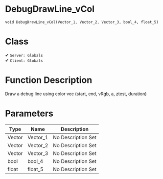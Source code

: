 # DebugDrawLine_vCol
```
void DebugDrawLine_vCol(Vector_1, Vector_2, Vector_3, bool_4, float_5)
```
# Class
✔ `Server: Globals`  
✔ `Client: Globals`  

# Function Description
Draw a debug line using color vec (start, end, vRgb, a, ztest, duration)
# Parameters
Type|Name|Description
--|--|--
Vector|Vector_1|No Description Set
Vector|Vector_2|No Description Set
Vector|Vector_3|No Description Set
bool|bool_4|No Description Set
float|float_5|No Description Set

